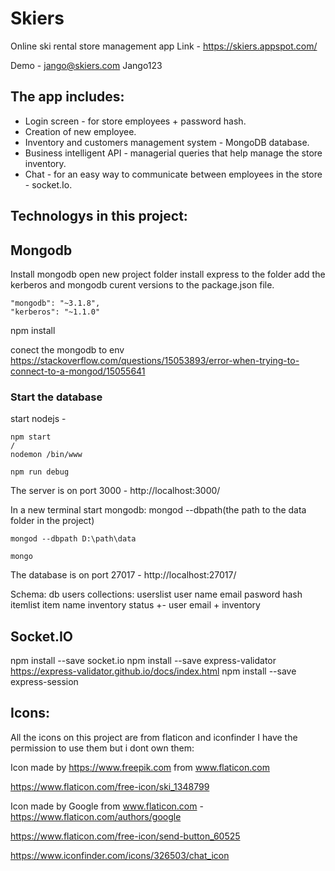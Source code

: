 # Skiers
Online ski rental store management app
Link - https://skiers.appspot.com/

Demo - jango@skiers.com Jango123


## The app includes:
* Login screen - for store employees + password hash. 
* Creation of new employee.
* Inventory and customers management system - MongoDB database.
* Business intelligent API - managerial queries that help manage the store inventory. 
* Chat - for an easy way to communicate between employees in the store - socket.Io.

## Technologys in this project: 

## Mongodb

Install mongodb
open new project folder
install express to the folder
add the kerberos and mongodb curent versions to the package.json file.
```
"mongodb": "~3.1.8",
"kerberos": "~1.1.0"
```

npm install 

conect the mongodb to env https://stackoverflow.com/questions/15053893/error-when-trying-to-connect-to-a-mongod/15055641

### Start the database

start nodejs - 
```
npm start
/
nodemon /bin/www 

npm run debug
```

The server is on port 3000 - 
http://localhost:3000/

In a new terminal
start mongodb: mongod --dbpath(the path to the data folder in the project)
```
mongod --dbpath D:\path\data

mongo
```


The database is on port 27017 - 
http://localhost:27017/


Schema:
db users
collections:
userslist
    user name
    email
    pasword hash
itemlist
    item name
    inventory status +-
    user email + inventory 
        
## Socket.IO 

npm install --save socket.io 
npm install --save express-validator
  https://express-validator.github.io/docs/index.html
npm install --save express-session


## Icons: 

All the icons on this project are from flaticon and iconfinder I have the permission to use them but i dont own them:

Icon made by https://www.freepik.com from www.flaticon.com 

https://www.flaticon.com/free-icon/ski_1348799

Icon made by Google from www.flaticon.com - https://www.flaticon.com/authors/google

https://www.flaticon.com/free-icon/send-button_60525

https://www.iconfinder.com/icons/326503/chat_icon
